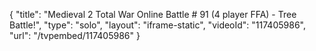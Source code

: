 {
    "title": "Medieval 2 Total War Online Battle # 91 (4 player FFA) - Tree Battle!",
    "type": "solo",
    "layout": "iframe-static",
    "videoId": "117405986",
    "url": "\/tvpembed\/117405986"
}